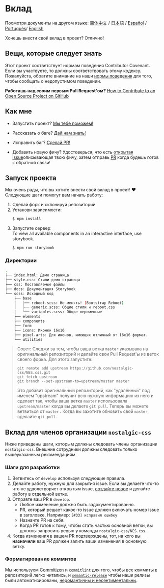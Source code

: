 # Вклад

Посмотри документы на другом языке:
[简体中文](.github/CONTRIBUTING-zh-CN.md) / [日本語](.github/CONTRIBUTING-jp.md) / [Español](.github/CONTRIBUTING-es.md) / [Português](.github/CONTRIBUTING-pt-BR.md)/ [English](../CONTRIBUTING.md)

Хочешь внести свой вклад в проект? Отлично!

## Вещи, которые следует знать

Этот проект соответствует нормам поведения Contributor Covenant. Если вы участвуете, то должны соответствовать этому кодексу. Пожалуйста, обратите внимание на наши [нормы поведения][code-of-conduct] для того, чтобы сообщать о недопустимом поведении.

**Работашь над своим первым Pull Request'ом?**
[How to Contribute to an Open Source Project on GitHub][egghead]

## Как мне

* Запустить проект?
  [Мы тебе поможем!](#запуск-проекта)

* Рассказать о баге?
  [Дай нам знать!][new-issue]

* Исправить баг?
  [Сделай PR!][new-pr]

* Добавить новую фичу?
  Удостоверься, что есть [открытая issue][new-issue]описывающая твою фичу, затем отправь [PR][new-pr] когда будешь готов к обратной связи!

## Запуск проекта

Мы очень рады, что вы хотите внести свой вклад в проект! ❤️ Следующие шаги помогут вам начать работу:

1. Сделай форк и склонируй репозиторий
2. Установи зависимости:
    ```sh
    $ npm install
    ```
3. Запустите сервер:  
    To view all available components in an interactive interface, use storybook.
    ```sh
    $ npm run storybook
    ```

### Директории
```sh
.
├── index.html: Демо страница
├── style.css: Стили демо страницы
├── css: Поставляемые файлы
├── docs: Документация Storybook
└── scss: Исходный код
    ├── base
    │   ├── reboot.scss: Не менять! (Bootstrap Reboot)
    │   ├── generic.scss: Общие стили и reboot.css
    │   └── variables.scss: Общие переменные
    ├── elements
    ├── components
    ├── form
    ├── icons: Иконки 16x16
    ├── pixel-arts: Для иконов, имеющих отличный от 16x16 формат.
    └── utilities
```

> Совет: Следжи за тем, чтобы ваша ветка `master` указывала на оригинальный репозиторий и делайте свои Pull Request'ы из веток своего форка. Для этого запустите:
>
> ```
> git remote add upstream https://github.com/nostalgic-css/NES.css.git
> git fetch upstream
> git branch --set-upstream-to=upstream/master master
> ```
>
> Это добавит оригинальный репозиторий, как "удалённый" под именем "upstream" получит всю нужную информацию из него и сделает так, чтобы ваша ветка `master` использовала `upstream/master` когда вы делаете `git pull`. Теперь вы можете ветвиться от `master` . Когда вы захотите обновить свой `master`, сделайте `git pull`.

## Вклад для членов организации `nostalgic-css`

Ниже приведены шаги, которым должны следовать члены организации `nostalgic-css`. Внешние сотрудники должны следовать только вышеуказанным рекомендациям.

### Шаги для разработки

1. Ветвитесь от `develop` используя следующие правила.
2. Делайте работу, нужную для закрытия issue. Если вы делаете что-то что не удволетворяет открытым issue, [создайте новое][new-issue] и делайте работу в отдельной ветке.
3. Отправте ваш PR в `develop`.
    * Любое изменение должно быть задокументированно.
    * PR, который решает какое-то issue должен включать номер issue в заголовке. Например: `[#33] исправил ошибку`
    * Назначте PR на себя.
    * Когда PR готов к тому, чтобы стать частью основной ветки, вы должны запросить ревью у команды `nostalgic-css/NES.css`.
4. Когда изменения в вашем PR подтверждены, тот, на кого вы **назначили** ваш PR должен залить ваши изменения в основную ветку.

### Форматирование коммитов

Мы используем [Commitizen][commitizen] и [`commitlint`][commitlint] для того, чтобы все коммиты в репозиторий легко читались, и [`semantic-release`][semantic-release] чтобы наши релизы были автоматизированы, [неромантичны и несентиментальны][sentimental-versioning].





[code-of-conduct]: CODE_OF_CONDUCT.md
[commitizen]: https://github.com/commitizen/cz-cli
[commitlint]: [https://github.com/marionebl/commitlint]
[egghead]: https://egghead.io/series/how-to-contribute-to-an-open-source-project-on-github
[new-issue]: https://github.com/nostalgic-css/NES.css/issues/new/choose
[new-pr]: https://github.com/nostalgic-css/NES.css/compare/develop...develop
[semantic-release]: https://github.com/semantic-release/semantic-release
[sentimental-versioning]: http://sentimentalversioning.org/
